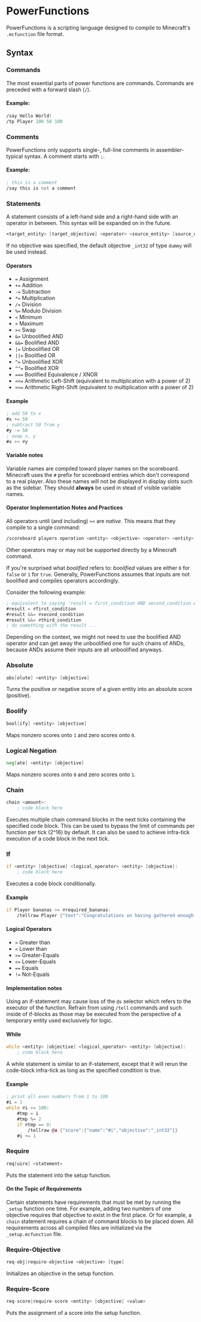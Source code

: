 # PowerFunctions

PowerFunctions is a scripting language designed to compile to Minecraft's `.mcfunction` file format.


## Syntax

### Commands
The most essential parts of power functions are commands. Commands are preceded with a forward slash (`/`).

#### Example:
```asm
/say Hello World!
/tp Player 100 50 100
```

### Comments
PowerFunctions only supports single-, full-line comments in assembler-typical syntax. A comment starts with `;`.

#### Example:
```asm
; this is a comment
/say this is not a comment
```

### Statements
A statement consists of a left-hand side and a right-hand side with an operator in between. This syntax will be expanded
on in the future.

```asm
<target_entity> [target_objective] <operator> <source_entity> [source_objective]
```
If no objective was specified, the default objective `_int32` of type `dummy` will be used instead.

#### Operators
* `=` Assignment
* `+=` Addition
* `-=` Subtraction
* `*=` Multiplication
* `/=` Division
* `%=` Modulo Division
* `<` Minimum
* `>` Maximum
* `><` Swap
* `&=` Unboolified AND
* `&&=` Boolified AND
* `|=` Unboolified OR
* `||=` Boolified OR
* `^=` Unboolified XOR
* `^^=` Boolified XOR
* `===` Boolified Equivalence / XNOR
* `<<=` Arithmetic Left-Shift (equivalent to multiplication with a power of 2)
* `>>=` Arithmetic Right-Shift (equivalent to multiplication with a power of 2)

#### Example
```asm
; add 50 to x
#x += 50
; subtract 50 from y
#y -= 50
; swap x, y
#x >< #y
```

#### Variable notes
Variable names are compiled toward player names on the scoreboard.
Minecraft uses the `#` prefix for scoreboard entries which don't correspond to a real player.
Also these names will not be displayed in display slots such as the sidebar.
They should **always** be used in stead of visible variable names.

#### Operator Implementation Notes and Practices
All operators until (and including) `><` are *native*. This means that they compile to a single command:
```asm
/scoreboard players operation <entity> <objective> <operator> <entity> <objective>
```
Other operators may or may not be supported directly by a Minecraft command.

If you're surprised what *boolified* refers to: *boolified* values are either `0` for `false` or `1` for `true`.
Generally, PowerFunctions assumes that inputs are not boolified and compiles operators accordingly.

Consider the following example:
```asm
; equivalent to saying 'result = first_condition AND second_condition AND third_condition
#result = #first_condition
#result &&= #second_condition
#result &&= #third_condition
; do something with the result ...
```
Depending on the context, we might not need to use the boolified AND operator and can get away the unboolified one for
such chains of ANDs, because ANDs assume their inputs are all unboolified anyways.


### Absolute
```asm
abs[olute] <entity> [objective]
```
Turns the positive or negative score of a given entity into an absolute score (positive).

### Boolify
```asm
bool[ify] <entity> [objective]
```
Maps nonzero scores onto `1` and zero scores onto `0`.

### Logical Negation
```asm
neg[ate] <entity> [objective]
```
Maps nonzero scores onto `0` and zero scores onto `1`.

### Chain
```asm
chain <amount>:
    ; code block here
```
Executes multiple chain command blocks in the next ticks containing the specified code block.
This can be used to bypass the limit of commands per function per tick (2^16) by default.
It can also be used to achieve infra-tick execution of a code block in the next tick.

### If
```asm
if <entity> [objective] <logical_operator> <entity> [objective]:
    ; code block here
```
Executes a code block conditionally.

#### Example
```asm
if Player bananas >= #required_bananas:
    /tellraw Player {"text":"Congratulations on having gathered enough bananas!"}
```

#### Logical Operators
* `>` Greater than
* `<` Lower than
* `>=` Greater-Equals
* `<=` Lower-Equals
* `==` Equals
* `!=` Not-Equals

#### Implementation notes
Using an if-statement may cause loss of the `@s` selector which refers to the executor of the function.
Refrain from using `/tell` commands and such inside of if-blocks as those may be executed from the perspective of a
temporary entity used exclusively for logic.

#### While
```asm
while <entity> [objective] <logical_operator> <entity> [objective]:
    ; code block here
```
A while statement is similar to an if-statement, except that it will rerun the code-block infra-tick as long as the
specified condition is true.

#### Example
```asm
; print all even numbers from 1 to 100
#i = 1
while #i <= 100:
    #tmp = i
    #tmp %= 2
    if #tmp == 0:
        /tellraw @a {"score":{"name":"#i","objective":"_int32"}}
    #i += 1
```

### Require
```asm
req[uire] <statement>
```
Puts the statement into the setup function.

#### On the Topic of Requirements
Certain statements have requirements that must be met by running the `_setup` function one time.
For example, adding two numbers of one objective requires that objective to exist in the first place.
Or for example, a `chain` statement requires a chain of command blocks to be placed down.
All requirements across all compiled files are initialized via the `_setup.mcfunction` file.

### Require-Objective
```asm
req-obj|require-objective <objective> [type]
```
Initializes an objective in the setup function.

### Require-Score
```asm
req-score|require-score <entity> [objective] <value>
```
Puts the assignment of a score into the setup function.


